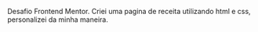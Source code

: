 Desafio Frontend Mentor. Criei uma pagina de receita utilizando html e css, personalizei da minha maneira.
